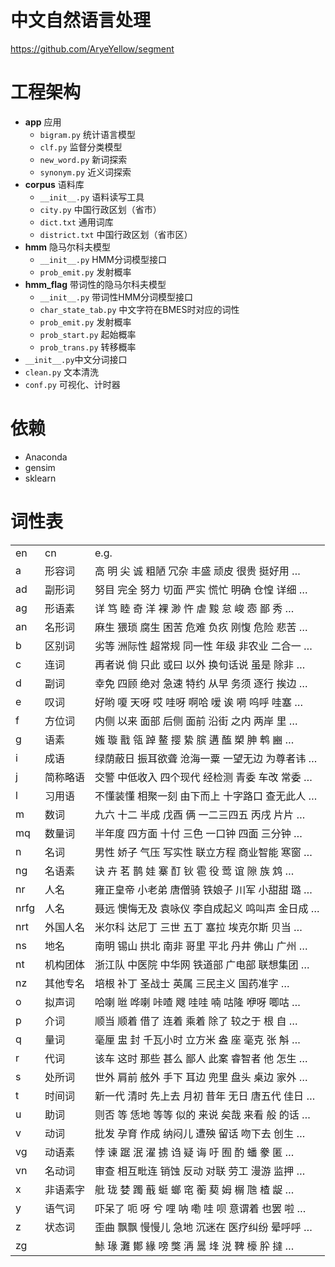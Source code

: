 # 中文自然语言处理
https://github.com/AryeYellow/segment

# 工程架构
- **app** 应用
    - `bigram.py` 统计语言模型
    - `clf.py` 监督分类模型
    - `new_word.py` 新词探索
    - `synonym.py` 近义词探索
- **corpus** 语料库
    - `__init__.py` 语料读写工具
    - `city.py` 中国行政区划（省市）
    - `dict.txt` 通用词库
    - `district.txt` 中国行政区划（省市区）
- **hmm** 隐马尔科夫模型
    - `__init__.py` HMM分词模型接口
    - `prob_emit.py` 发射概率
- **hmm_flag** 带词性的隐马尔科夫模型
    - `__init__.py` 带词性HMM分词模型接口
    - `char_state_tab.py` 中文字符在BMES时对应的词性
    - `prob_emit.py` 发射概率
    - `prob_start.py` 起始概率
    - `prob_trans.py` 转移概率
- `__init__.py`中文分词接口
- `clean.py` 文本清洗
- `conf.py` 可视化、计时器

# 依赖
- Anaconda
- gensim
- sklearn

# 词性表

<table>
<tr>
<td>en</td><td>cn</td><td>e.g.</td>
</tr>
<tr>
<td>a</td><td>形容词</td><td>高 明 尖 诚 粗陋 冗杂 丰盛 顽皮 很贵 挺好用 …</td>
</tr>
<tr>
<td>ad</td><td>副形词</td><td>努目 完全 努力 切面 严实 慌忙 明确 仓惶 详细 …</td>
</tr>
<tr>
<td>ag</td><td>形语素</td><td>详 笃 睦 奇 洋 裸 渺 忤 虐 黢 怠 峻 悫 鄙 秀 …</td>
</tr>
<tr>
<td>an</td><td>名形词</td><td>麻生 猥琐 腐生 困苦 危难 负疚 刚愎 危险 悲苦 …</td>
</tr>
<tr>
<td>b</td><td>区别词</td><td>劣等 洲际性 超常规 同一性 年级 非农业 二合一 …</td>
</tr>
<tr>
<td>c</td><td>连词</td><td>再者说 倘 只此 或曰 以外 换句话说 虽是 除非 …</td>
</tr>
<tr>
<td>d</td><td>副词</td><td>幸免 四顾 绝对 急速 特约 从早 务须 逐行 挨边 …</td>
</tr>
<tr>
<td>e</td><td>叹词</td><td>好哟 嗄 天呀 哎 哇呀 啊哈 嗳 诶 嗬 呜呼 哇塞 …</td>
</tr>
<tr>
<td>f</td><td>方位词</td><td>内侧 以来 面部 后侧 面前 沿街 之内 两岸 里 …</td>
</tr>
<tr>
<td>g</td><td>语素</td><td>媸 璇 戬 瓴 踔 鳌 撄 絷 膑 遘 醢 槊 胂 鹎 豳 …</td>
</tr>
<tr>
<td>i</td><td>成语</td><td>绿荫蔽日 振耳欲聋 沧海一粟 一望无边 为尊者讳 …</td>
</tr>
<tr>
<td>j</td><td>简称略语</td><td>交警 中低收入 四个现代 经检测 青委 车改 常委 …</td>
</tr>
<tr>
<td>l</td><td>习用语</td><td>不懂装懂 相聚一刻 由下而上 十字路口 查无此人 …</td>
</tr>
<tr>
<td>m</td><td>数词</td><td>九六 十二 半成 戊酉 俩 一二三四五 丙戌 片片 …</td>
</tr>
<tr>
<td>mq</td><td>数量词</td><td>半年度 四方面 十付 三色 一口钟 四面 三分钟 …</td>
</tr>
<tr>
<td>n</td><td>名词</td><td>男性 娇子 气压 写实性 联立方程 商业智能 寒窗 …</td>
</tr>
<tr>
<td>ng</td><td>名语素</td><td>诀 卉 茗 鹊 娃 寨 酊 钬 雹 役 莺 谊 隙 族 鸩 …</td>
</tr>
<tr>
<td>nr</td><td>人名</td><td>雍正皇帝 小老弟 唐僧骑 铁娘子 川军 小甜甜 璐 …</td>
</tr>
<tr>
<td>nrfg</td><td>人名</td><td>聂远 懊悔无及 袁咏仪 李自成起义 鸣叫声 金日成 …</td>
</tr>
<tr>
<td>nrt</td><td>外国人名</td><td>米尔科 达尼丁 三世 五丁 塞拉 埃克尔斯 贝当 …</td>
</tr>
<tr>
<td>ns</td><td>地名</td><td>南明 锡山 拱北 南非 哥里 平北 丹井 佛山 广州 …</td>
</tr>
<tr>
<td>nt</td><td>机构团体</td><td>浙江队 中医院 中华网 铁道部 广电部 联想集团 …</td>
</tr>
<tr>
<td>nz</td><td>其他专名</td><td>培根 补丁 圣战士 英属 三民主义 国药准字 …</td>
</tr>
<tr>
<td>o</td><td>拟声词</td><td>哈喇 咝 哗喇 咔喳 飕 哇哇 喃 咕隆 咿呀 唧咕 …</td>
</tr>
<tr>
<td>p</td><td>介词</td><td>顺当 顺着 借了 连着 乘着 除了 较之于 根 自 …</td>
</tr>
<tr>
<td>q</td><td>量词</td><td>毫厘 盅 封 千瓦小时 立方米 盎 座 毫克 张 斛 …</td>
</tr>
<tr>
<td>r</td><td>代词</td><td>该车 这时 那些 甚么 鄙人 此案 睿智者 他 怎生 …</td>
</tr>
<tr>
<td>s</td><td>处所词</td><td>世外 肩前 舷外 手下 耳边 兜里 盘头 桌边 家外 …</td>
</tr>
<tr>
<td>t</td><td>时间词</td><td>新一代 清时 先上去 月初 昔年 无日 唐五代 佳日 …</td>
</tr>
<tr>
<td>u</td><td>助词</td><td>则否 等 恁地 等等 似的 来说 矣哉 来看 般 的话 …</td>
</tr>
<tr>
<td>v</td><td>动词</td><td>批发 孕育 作成 纳闷儿 遭殃 留话 吻下去 创生 …</td>
</tr>
<tr>
<td>vg</td><td>动语素</td><td>悖 谏 踞 泯 濯 掳 诌 疑 诲 吁 囿 酌 蟠 豢 匿 …</td>
</tr>
<tr>
<td>vn</td><td>名动词</td><td>审查 相互毗连 销蚀 反动 对联 劳工 漫游 监押 …</td>
</tr>
<tr>
<td>x</td><td>非语素字</td><td>舭 珑 婪 躅 蕺 蜓 螂 窀 蘅 葜 姆 榍 虺 楂 龊 …</td>
</tr>
<tr>
<td>y</td><td>语气词</td><td>吓呆了 呃 呀 兮 哩 呐 嘞 哇 呗 意谓着 也罢 啦 …</td>
</tr>
<tr>
<td>z</td><td>状态词</td><td>歪曲 飘飘 慢慢儿 急地 沉迷在 医疗纠纷 晕呼呼 …</td>
</tr>
<tr>
<td>zg</td><td></td><td>鮛 瑑 灘 鄼 緣 嗙 獘 洅 暠 埄 涚 鞞 檺 肸 撻 …</td>
</tr>
</table>



